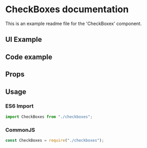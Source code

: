 # CheckBoxes documentation

This is an example readme file for the 'CheckBoxex' component.

## UI Example

<!-- STORY -->

## Code example

<!-- SOURCE -->

## Props

<!-- PROPS -->

## Usage

### ES6 Import

```js
import CheckBoxes from "./checkboxes";
```

### CommonJS

```js
const CheckBoxes = require("./checkboxes");
```
